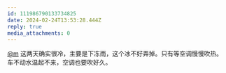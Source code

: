 ```yaml
---
id: 111986790133734825
date: 2024-02-24T13:53:28.444Z
reply: true
media_attachments: 0
---
```


[@m](https://ima.cm/@m) 这两天确实很冷，主要是下冻雨，这个冰不好弄掉。只有等空调慢慢吹热。车不动水温起不来，空调也要吹好久。

